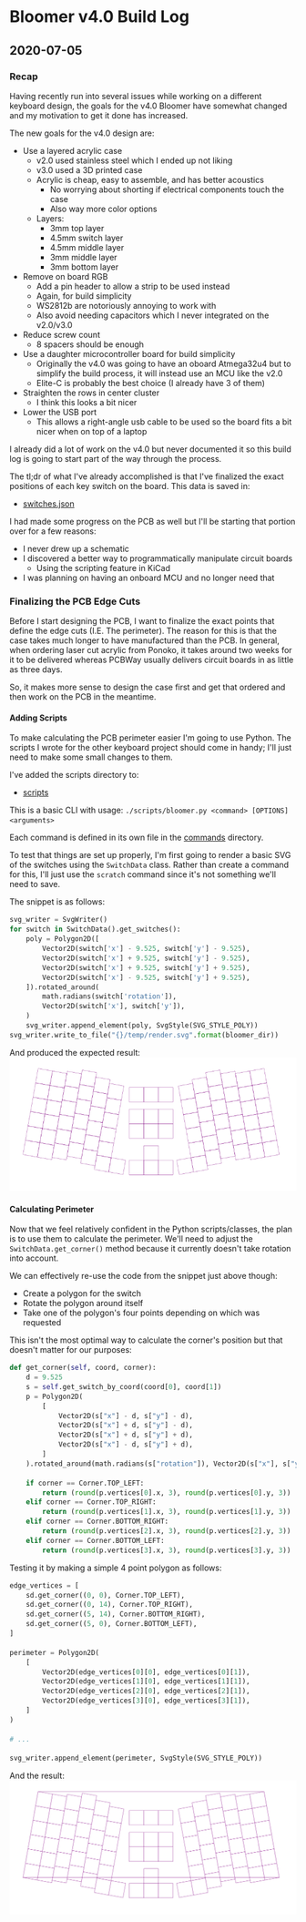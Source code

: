 # Bloomer v4.0 Build Log

## 2020-07-05

### Recap

Having recently run into several issues while working on a different keyboard
design, the goals for the v4.0 Bloomer have somewhat changed and my motivation
to get it done has increased.

The new goals for the v4.0 design are:
- Use a layered acrylic case
    - v2.0 used stainless steel which I ended up not liking
    - v3.0 used a 3D printed case
    - Acrylic is cheap, easy to assemble, and has better acoustics
        - No worrying about shorting if electrical components touch the case
        - Also way more color options
    - Layers:
        - 3mm top layer
        - 4.5mm switch layer
        - 4.5mm middle layer
        - 3mm middle layer
        - 3mm bottom layer
- Remove on board RGB
    - Add a pin header to allow a strip to be used instead
    - Again, for build simplicity
    - WS2812b are notoriously annoying to work with
    - Also avoid needing capacitors which I never integrated on the v2.0/v3.0
- Reduce screw count
    - 8 spacers should be enough
- Use a daughter microcontroller board for build simplicity
    - Originally the v4.0 was going to have an oboard Atmega32u4 but to simplify
      the build process, it will instead use an MCU like the v2.0
    - Elite-C is probably the best choice (I already have 3 of them)
- Straighten the rows in center cluster
    - I think this looks a bit nicer
- Lower the USB port
    - This allows a right-angle usb cable to be used so the board fits a bit
      nicer when on top of a laptop

I already did a lot of work on the v4.0 but never documented it so this build
log is going to start part of the way through the process.

The tl;dr of what I've already accomplished is that I've finalized the exact
positions of each key switch on the board. This data is saved in:

- [switches.json](https://github.com/cozykeys/bloomer/blob/wip/v4.0/data/switches.json)

I had made some progress on the PCB as well but I'll be starting that portion
over for a few reasons:
- I never drew up a schematic
- I discovered a better way to programmatically manipulate circuit boards
    - Using the scripting feature in KiCad
- I was planning on having an onboard MCU and no longer need that

### Finalizing the PCB Edge Cuts

Before I start designing the PCB, I want to finalize the exact points that
define the edge cuts (I.E. The perimeter). The reason for this is that the case
takes much longer to have manufactured than the PCB. In general, when ordering
laser cut acrylic from Ponoko, it takes around two weeks for it to be delivered
whereas PCBWay usually delivers circuit boards in as little as three days.

So, it makes more sense to design the case first and get that ordered and then
work on the PCB in the meantime.

#### Adding Scripts

To make calculating the PCB perimeter easier I'm going to use Python. The
scripts I wrote for the other keyboard project should come in handy; I'll just
need to make some small changes to them.

I've added the scripts directory to:
- [scripts](https://github.com/cozykeys/bloomer/blob/wip/v4.0/scripts)

This is a basic CLI with usage:
`./scripts/bloomer.py <command> [OPTIONS] <arguments>`

Each command is defined in its own file in the
[commands](https://github.com/cozykeys/bloomer/blob/wip/v4.0/scripts/commands)
directory.

To test that things are set up properly, I'm first going to render a basic SVG
of the switches using the `SwitchData` class. Rather than create a command for
this, I'll just use the `scratch` command since it's not something we'll need
to save.

The snippet is as follows:

```python
svg_writer = SvgWriter()
for switch in SwitchData().get_switches():
    poly = Polygon2D([
        Vector2D(switch['x'] - 9.525, switch['y'] - 9.525),
        Vector2D(switch['x'] + 9.525, switch['y'] - 9.525),
        Vector2D(switch['x'] + 9.525, switch['y'] + 9.525),
        Vector2D(switch['x'] - 9.525, switch['y'] + 9.525),
    ]).rotated_around(
        math.radians(switch['rotation']),
        Vector2D(switch['x'], switch['y']),
    )
    svg_writer.append_element(poly, SvgStyle(SVG_STYLE_POLY))
svg_writer.write_to_file("{}/temp/render.svg".format(bloomer_dir))
```

And produced the expected result:
![Script Test](./script_test_1.svg)

#### Calculating Perimeter

Now that we feel relatively confident in the Python scripts/classes, the plan
is to use them to calculate the perimeter. We'll need to adjust the
`SwitchData.get_corner()` method because it currently doesn't take rotation
into account.

We can effectively re-use the code from the snippet just above though:
- Create a polygon for the switch
- Rotate the polygon around itself
- Take one of the polygon's four points depending on which was requested

This isn't the most optimal way to calculate the corner's position but that
doesn't matter for our purposes:

```python
def get_corner(self, coord, corner):
    d = 9.525
    s = self.get_switch_by_coord(coord[0], coord[1])
    p = Polygon2D(
        [
            Vector2D(s["x"] - d, s["y"] - d),
            Vector2D(s["x"] + d, s["y"] - d),
            Vector2D(s["x"] + d, s["y"] + d),
            Vector2D(s["x"] - d, s["y"] + d),
        ]
    ).rotated_around(math.radians(s["rotation"]), Vector2D(s["x"], s["y"]))

    if corner == Corner.TOP_LEFT:
        return (round(p.vertices[0].x, 3), round(p.vertices[0].y, 3))
    elif corner == Corner.TOP_RIGHT:
        return (round(p.vertices[1].x, 3), round(p.vertices[1].y, 3))
    elif corner == Corner.BOTTOM_RIGHT:
        return (round(p.vertices[2].x, 3), round(p.vertices[2].y, 3))
    elif corner == Corner.BOTTOM_LEFT:
        return (round(p.vertices[3].x, 3), round(p.vertices[3].y, 3))
```

Testing it by making a simple 4 point polygon as follows:
```python
edge_vertices = [
    sd.get_corner((0, 0), Corner.TOP_LEFT),
    sd.get_corner((0, 14), Corner.TOP_RIGHT),
    sd.get_corner((5, 14), Corner.BOTTOM_RIGHT),
    sd.get_corner((5, 0), Corner.BOTTOM_LEFT),
]

perimeter = Polygon2D(
    [
        Vector2D(edge_vertices[0][0], edge_vertices[0][1]),
        Vector2D(edge_vertices[1][0], edge_vertices[1][1]),
        Vector2D(edge_vertices[2][0], edge_vertices[2][1]),
        Vector2D(edge_vertices[3][0], edge_vertices[3][1]),
    ]
)

# ...

svg_writer.append_element(perimeter, SvgStyle(SVG_STYLE_POLY))
```

And the result:
![Script Test](./script_test_2.svg)

